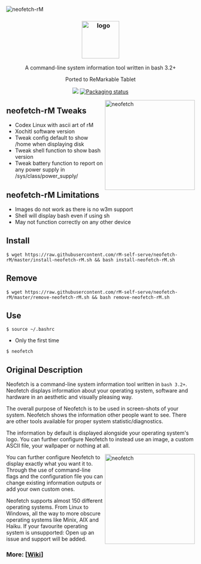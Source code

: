 ![neofetch-rM](https://github.com/rM-self-serve/webinterface-wifi/assets/122753594/6d3e3492-c5a4-4cb0-8900-f6d42ef21197)
<h3 align="center"><img src="https://i.imgur.com/ZQI2EYz.png" alt="logo" height="100px"></h3>
<p align="center">A command-line system information tool written in bash 3.2+</p>
<p align="center">Ported to ReMarkable Tablet</p>

<p align="center">
<a href="./LICENSE.md"><img src="https://img.shields.io/badge/license-MIT-blue.svg"></a>
<a href="https://repology.org/metapackage/neofetch"><img src="https://repology.org/badge/tiny-repos/neofetch.svg" alt="Packaging status"></a>
</p>

<img src="https://i.imgur.com/GFmC5Ad.png" alt="neofetch" align="right" height="240px">

## neofetch-rM Tweaks

- Codex Linux with ascii art of rM
- Xochitl software version
- Tweak config default to show /home when displaying disk
- Tweak shell function to show bash version
- Tweak battery function to report on any power supply in /sys/class/power_supply/

## neofetch-rM Limitations

- Images do not work as there is no w3m support
- Shell will display bash even if using sh
- May not function correctly on any other device

## Install

`$ wget https://raw.githubusercontent.com/rM-self-serve/neofetch-rM/master/install-neofetch-rM.sh && bash install-neofetch-rM.sh`

## Remove

`$ wget https://raw.githubusercontent.com/rM-self-serve/neofetch-rM/master/remove-neofetch-rM.sh && bash remove-neofetch-rM.sh`

## Use

`$ source ~/.bashrc` 
-  Only the first time

`$ neofetch`

## Original Description

Neofetch is a command-line system information tool written in `bash 3.2+`. Neofetch displays information about your operating system, software and hardware in an aesthetic and visually pleasing way.

The overall purpose of Neofetch is to be used in screen-shots of your system. Neofetch shows the information other people want to see. There are other tools available for proper system statistic/diagnostics.

The information by default is displayed alongside your operating system's logo. You can further configure Neofetch to instead use an image, a custom ASCII file, your wallpaper or nothing at all.

<img src="https://i.imgur.com/lUrkQBN.png" alt="neofetch" align="right" height="240px">

You can further configure Neofetch to display exactly what you want it to. Through the use of command-line flags and the configuration file you can change existing information outputs or add your own custom ones.

Neofetch supports almost 150 different operating systems. From Linux to Windows, all the way to more obscure operating systems like Minix, AIX and Haiku. If your favourite operating system is unsupported: Open up an issue and support will be added.


### More: \[[Wiki](https://github.com/dylanaraps/neofetch/wiki)\]
